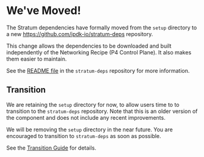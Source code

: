 <!-- markdownlint-disable MD026 -->
# We've Moved!
<!-- markdownlint-enable MD026 -->

The Stratum dependencies have formally moved from the `setup` directory
to a new <https://github.com/ipdk-io/stratum-deps> repository.

This change allows the dependencies to be downloaded and built independently
of the Networking Recipe (P4 Control Plane).
It also makes them easier to maintain.

See the [README file](https://github.com/ipdk-io/stratum-deps/blob/main/README.md)
in the `stratum-deps` repository for more information.

## Transition

We are retaining the `setup` directory for now, to allow users time to
to transition to the `stratum-deps` repository. Note that this is an older
version of the component and does not include any recent improvements.

We will be removing the `setup` directory in the near future.
You are encouraged to transition to `stratum-deps` as soon as possible.

See the
[Transition Guide](https://github.com/ipdk-io/stratum-deps/blob/main/docs/transition-guide.md)
for details.

